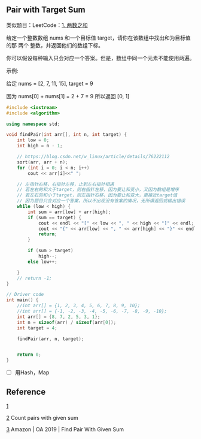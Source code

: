 ## Pair with Target Sum

类似题目：LeetCode：[1. 两数之和](https://leetcode-cn.com/problems/two-sum/)

给定一个整数数组 nums 和一个目标值 target，请你在该数组中找出和为目标值的那 两个 整数，并返回他们的数组下标。

你可以假设每种输入只会对应一个答案。但是，数组中同一个元素不能使用两遍。

示例:

给定 nums = [2, 7, 11, 15], target = 9

因为 nums[0] + nums[1] = 2 + 7 = 9
所以返回 [0, 1]

~~~C++
#include <iostream>
#include <algorithm>

using namespace std;

void findPair(int arr[], int n, int target) {
    int low = 0;
    int high = n - 1;

    // https://blog.csdn.net/w_linux/article/details/76222112
    sort(arr, arr + n);
    for (int i = 0; i < n; i++)
        cout << arr[i]<<" ";

    // 左指针右移，右指针左移，止到左右指针相遇
    // 若左右的和大于target，则右指针左移，因为要让和变小，又因为数组是增序
    // 若左右的和小于target，则左指针右移，因为要让和变大，更接近target值
    // 因为题目只会对应一个答案，所以不出现没有答案的情况，无所谓返回或输出错误
    while (low < high) {
        int sum = arr[low] + arr[high];
        if (sum == target) {
            cout << endl << "[" << low << ", " << high << "]" << endl;
            cout << "{" << arr[low] << ", " << arr[high] << "}" << endl;
            return;
        }

        if (sum > target)
            high--;
        else low++;

    }
    // return -1;
}

// Driver code
int main() {
    //int arr[] = {1, 2, 3, 4, 5, 6, 7, 8, 9, 10};
    //int arr[] = {-1, -2, -3, -4, -5, -6, -7, -8, -9, -10};
    int arr[] = {8, 7, 2, 5, 3, 1};
    int n = sizeof(arr) / sizeof(arr[0]);
    int target = 4;

    findPair(arr, n, target);


    return 0;
}
~~~



- [ ] 用Hash，Map



## Reference

[1](https://www.techiedelight.com/find-pair-with-given-sum-array/)

[2](https://www.geeksforgeeks.org/count-pairs-with-given-sum/) Count pairs with given sum

[3](https://leetcode.com/discuss/interview-question/356960) Amazon | OA 2019 | Find Pair With Given Sum

 

